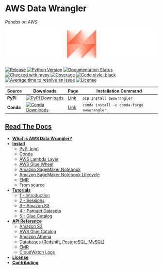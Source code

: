 # AWS Data Wrangler
*Pandas on AWS*
![AWS Data Wrangler](docs/source/_static/logo2.png?raw=true "AWS Data Wrangler")

[![Release](https://img.shields.io/badge/release-1.0.0-brightgreen.svg)](https://pypi.org/project/awswrangler/)
[![Python Version](https://img.shields.io/badge/python-3.6%20%7C%203.7%20%7C%203.8-brightgreen.svg)](https://anaconda.org/conda-forge/awswrangler)
[![Documentation Status](https://readthedocs.org/projects/aws-data-wrangler/badge/?version=latest)](https://aws-data-wrangler.readthedocs.io/?badge=latest)
[![Checked with mypy](http://www.mypy-lang.org/static/mypy_badge.svg)](http://mypy-lang.org/)
[![Coverage](https://img.shields.io/badge/coverage-100%25-brightgreen.svg)](https://pypi.org/project/awswrangler/)
[![Code style: black](https://img.shields.io/badge/code%20style-black-000000.svg)](https://github.com/psf/black)
[![Average time to resolve an issue](http://isitmaintained.com/badge/resolution/awslabs/aws-data-wrangler.svg)](http://isitmaintained.com/project/awslabs/aws-data-wrangler "Average time to resolve an issue")
[![License](https://img.shields.io/badge/License-Apache%202.0-blue.svg)](https://opensource.org/licenses/Apache-2.0)

| Source    | Downloads                                                                                                                       | Page                                                 | Installation Command                       |
|-----------|---------------------------------------------------------------------------------------------------------------------------------|------------------------------------------------------|--------------------------------------------|
| **PyPi**  | [![PyPI Downloads](https://img.shields.io/pypi/dm/awswrangler.svg)](https://pypi.org/project/awswrangler/)                      | [Link](https://pypi.org/project/awswrangler/)        | `pip install awswrangler`                  |
| **Conda** | [![Conda Downloads](https://img.shields.io/conda/dn/conda-forge/awswrangler.svg)](https://anaconda.org/conda-forge/awswrangler) | [Link](https://anaconda.org/conda-forge/awswrangler) | `conda install -c conda-forge awswrangler` |

## [Read The Docs](https://aws-data-wrangler.readthedocs.io/en/dev-1.0.0/index.html)

- [**What is AWS Data Wrangler?**](https://aws-data-wrangler.readthedocs.io/en/dev-1.0.0/what.html)
- [**Install**](https://aws-data-wrangler.readthedocs.io/en/dev-1.0.0/install.html)
  - [PyPi (pip)](https://aws-data-wrangler.readthedocs.io/en/dev-1.0.0/install.html#pypi-pip)
  - [Conda](https://aws-data-wrangler.readthedocs.io/en/dev-1.0.0/install.html#conda)
  - [AWS Lambda Layer](https://aws-data-wrangler.readthedocs.io/en/dev-1.0.0/install.html#aws-lambda-layer)
  - [AWS Glue Wheel](https://aws-data-wrangler.readthedocs.io/en/dev-1.0.0/install.html#aws-glue-wheel)
  - [Amazon SageMaker Notebook](https://aws-data-wrangler.readthedocs.io/en/dev-1.0.0/install.html#amazon-sagemaker-notebook)
  - [Amazon SageMaker Notebook Lifecycle](https://aws-data-wrangler.readthedocs.io/en/dev-1.0.0/install.html#amazon-sagemaker-notebook-lifecycle)
  - [EMR](https://aws-data-wrangler.readthedocs.io/en/dev-1.0.0/install.html#emr)
  - [From source](https://aws-data-wrangler.readthedocs.io/en/dev-1.0.0/install.html#from-source)
- [**Tutorials**](https://github.com/awslabs/aws-data-wrangler/tree/dev-1.0.0/tutorials)
  - [1 - Introduction](https://github.com/awslabs/aws-data-wrangler/blob/dev-1.0.0/tutorials/1%20-%20Introduction.ipynb)
  - [2 - Sessions](https://github.com/awslabs/aws-data-wrangler/blob/dev-1.0.0/tutorials/2%20-%20Sessions.ipynb)
  - [3 - Amazon S3](https://github.com/awslabs/aws-data-wrangler/blob/dev-1.0.0/tutorials/3%20-%20Amazon%20S3.ipynb)
  - [4 - Parquet Datasets](https://github.com/awslabs/aws-data-wrangler/blob/dev-1.0.0/tutorials/4%20-%20Parquet%20Datasets.ipynb)
  - [5 - Glue Catalog](https://github.com/awslabs/aws-data-wrangler/blob/dev-1.0.0/tutorials/5%20-%20Glue%20Catalog.ipynb)
- [**API Reference**](https://aws-data-wrangler.readthedocs.io/en/dev-1.0.0/api.html)
  - [Amazon S3](https://aws-data-wrangler.readthedocs.io/en/dev-1.0.0/api.html#amazon-s3)
  - [AWS Glue Catalog](https://aws-data-wrangler.readthedocs.io/en/dev-1.0.0/api.html#aws-glue-catalog)
  - [Amazon Athena](https://aws-data-wrangler.readthedocs.io/en/dev-1.0.0/api.html#amazon-athena)
  - [Databases (Redshift, PostgreSQL, MySQL)](https://aws-data-wrangler.readthedocs.io/en/dev-1.0.0/api.html#databases-redshift-postgresql-mysql)
  - [EMR](https://aws-data-wrangler.readthedocs.io/en/dev-1.0.0/api.html#emr)
  - [CloudWatch Logs](https://aws-data-wrangler.readthedocs.io/en/dev-1.0.0/api.html#cloudwatch-logs)
- [**License**](https://github.com/awslabs/aws-data-wrangler/blob/dev-1.0.0/LICENSE)
- [**Contributing**](https://github.com/awslabs/aws-data-wrangler/blob/dev-1.0.0/CONTRIBUTING.md)
